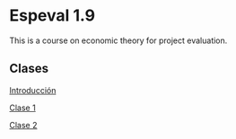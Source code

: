 # Espeval 1.9
This is a course on economic theory for project evaluation.


## Clases

[Introducción](https://keynes37.github.io/Espeval/Clases/Intro.html)

[Clase 1](https://keynes37.github.io/Espeval/Clases/clase01.html)

[Clase 2](https://keynes37.github.io/Espeval/Clases/clase02.html)
